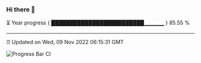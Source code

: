 ### Hi there 👋

⏳ Year progress { █████████████████████████▁▁▁▁▁ } 85.55 %

---

⏰ Updated on Wed, 09 Nov 2022 06:15:31 GMT

![Progress Bar CI](https://github.com/Shyam-Makwana/GitHub-Actions-Demo/workflows/Progress%20Bar%20CI/badge.svg)
